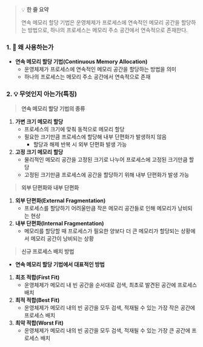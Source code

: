 > 💡 **한 줄 요약**
>
> 연속 메모리 할당 기법은 운영체제가 프로세스에 연속적인 메모리 공간을 할당하는 방법으로, 하나의 프로세스는 메모리 주소 공간에서 연속적으로 존재한다.

### 1. 🤔 왜 사용하는가

- **연속 메모리 할당 기법(Continuous Memory Allocation)**
  - 운영체제가 프로세스에 연속적인 메모리 공간을 할당하는 방법을 의미
  - 하나의 프로세스는 메모리 주소 공간에서 연속적으로 존재

### 2. 💡 무엇인지 아는가(특징)

> **연속 메모리 할당 기법의 종류**

1. **가변 크기 메모리 할당**
   - 프로세스의 크기에 맞춰 동적으로 메모리 할당
   - 필요한 크기만큼 프로세스에 할당해 내부 단편화가 발생하지 않음
     - 할당과 해제 반복 시 외부 단편화 발생 가능
2. **고정 크기 메모리 할당**
   - 물리적인 메모리 공간을 고정된 크기로 나누어 프로세스에 고정된 크기만큼 할당
   - 고정된 크기만큼 프로세스에 공간을 할당하기 위해 내부 단편화가 발생 가능

> **외부 단편화와 내부 단편화**

1. **외부 단편화(External Fragmentation)**
   - 프로세스를 할당하기 어려울만큼 작은 메모리 공간들로 인해 메모리가 낭비되는 현상
2. **내부 단편화(Internal Fragmentation)**
   - 메모리를 할당할 때 프로세스가 필요한 양보다 더 큰 메모리가 할당되는 상황에서 메모리 공간이 낭비되는 상황

> **신규 프로세스 배치 방법**

- **연속 메모리 할당 기법에서 대표적인 방법**

1. **최초 적합(First Fit)**
   - 운영체제가 메모리 내 빈 공간을 순서대로 검색, 최초로 발견된 공간에 프로세스 배치
2. **최적 적합(Best Fit)**
   - 운영체제가 메모리 내의 빈 공간을 모두 검색, 적재될 수 있는 가장 작은 공간에 프로세스 배치
3. **최악 적합(Worst Fit)**
   - 운영체제가 메모리 내의 빈 공간을 모두 검색, 적재될 수 있는 가장 큰 공간에 프로세스 배치
